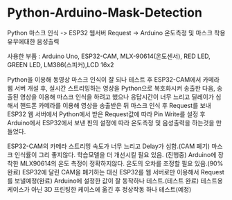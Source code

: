 # Python-Arduino-Mask-Detection
Python 마스크 인식 -> ESP32 웹서버 Request -> Arduino 온도측정 및 마스크 착용 유무에대한 음성출력

사용한 부품 : Arduino Uno, ESP32-CAM, MLX-90614(온도센서), RED LED, GREEN LED, LM386(스피커),LCD 16x2

Python을 이용해 동영상 마스크 인식이 잘 되나 테스트 후
ESP32-CAM에서 카메라 웹 서버 개설 후, 실시간 스트리밍하는 영상을 Python으로 복호화시켜 송출한 다음,
송출된 영상을 이용해 마스크 인식을 하려고 했으나 응답시간이 너무 느리고 딜레이가 심해서
핸드폰 카메라를 이용해 영상을 송출받은 뒤 마스크 인식 후 Request를 보내
ESP32 웹 서버에서 Python에서 받은 Request값에 따라 Pin Write를 설정 후
Arduino에서 ESP32에서 보낸 핀의 설정에 따라 온도측정 및 음성출력을 하는것을 만들었다.

ESP32-CAM의 카메라 스트리밍 속도가 너무 느리고 Delay가 심함.(CAM 폐기)
마스크 인식률이 그리 좋지않다. 학습모델을 더 개선시킬 필요 있음. (진행중)
Arduino에 장착한 MLX90614의 온도 측정이 정확하지않다. 온도의 오차를 조정할 필요 있음.(90% 완료)
ESP32에 달린 CAM을 폐기하는 대신 ESP32를 웹 서버로만 이용해서 Request를 보낼예정(완료)
Arduino에 설정한 값이 잘 동작하나 테스트.(테스트 완료)
테스트용 케이스가 아닌 3D 프린팅한 케이스에 옮긴 후 정상작동 하나 테스트(예정)
